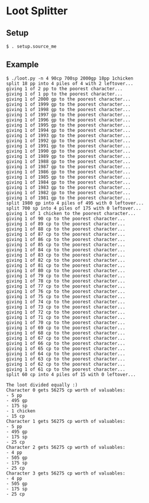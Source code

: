 Loot Splitter
=============

Setup
-----

    $ . setup.source_me

Example
-------

    $ ./loot.py -n 4 90cp 700sp 2000gp 18pp 1chicken
    split 18 pp into 4 piles of 4 with 2 leftover...
    giving 1 of 2 pp to the poorest character...
    giving 1 of 1 pp to the poorest character...
    giving 1 of 2000 gp to the poorest character...
    giving 1 of 1999 gp to the poorest character...
    giving 1 of 1998 gp to the poorest character...
    giving 1 of 1997 gp to the poorest character...
    giving 1 of 1996 gp to the poorest character...
    giving 1 of 1995 gp to the poorest character...
    giving 1 of 1994 gp to the poorest character...
    giving 1 of 1993 gp to the poorest character...
    giving 1 of 1992 gp to the poorest character...
    giving 1 of 1991 gp to the poorest character...
    giving 1 of 1990 gp to the poorest character...
    giving 1 of 1989 gp to the poorest character...
    giving 1 of 1988 gp to the poorest character...
    giving 1 of 1987 gp to the poorest character...
    giving 1 of 1986 gp to the poorest character...
    giving 1 of 1985 gp to the poorest character...
    giving 1 of 1984 gp to the poorest character...
    giving 1 of 1983 gp to the poorest character...
    giving 1 of 1982 gp to the poorest character...
    giving 1 of 1981 gp to the poorest character...
    split 1980 gp into 4 piles of 495 with 0 leftover...
    split 700 sp into 4 piles of 175 with 0 leftover...
    giving 1 of 1 chicken to the poorest character...
    giving 1 of 90 cp to the poorest character...
    giving 1 of 89 cp to the poorest character...
    giving 1 of 88 cp to the poorest character...
    giving 1 of 87 cp to the poorest character...
    giving 1 of 86 cp to the poorest character...
    giving 1 of 85 cp to the poorest character...
    giving 1 of 84 cp to the poorest character...
    giving 1 of 83 cp to the poorest character...
    giving 1 of 82 cp to the poorest character...
    giving 1 of 81 cp to the poorest character...
    giving 1 of 80 cp to the poorest character...
    giving 1 of 79 cp to the poorest character...
    giving 1 of 78 cp to the poorest character...
    giving 1 of 77 cp to the poorest character...
    giving 1 of 76 cp to the poorest character...
    giving 1 of 75 cp to the poorest character...
    giving 1 of 74 cp to the poorest character...
    giving 1 of 73 cp to the poorest character...
    giving 1 of 72 cp to the poorest character...
    giving 1 of 71 cp to the poorest character...
    giving 1 of 70 cp to the poorest character...
    giving 1 of 69 cp to the poorest character...
    giving 1 of 68 cp to the poorest character...
    giving 1 of 67 cp to the poorest character...
    giving 1 of 66 cp to the poorest character...
    giving 1 of 65 cp to the poorest character...
    giving 1 of 64 cp to the poorest character...
    giving 1 of 63 cp to the poorest character...
    giving 1 of 62 cp to the poorest character...
    giving 1 of 61 cp to the poorest character...
    split 60 cp into 4 piles of 15 with 0 leftover...

    The loot divided equally :)
    Character 0 gets 56275 cp worth of valuables:
    - 5 pp
    - 495 gp
    - 175 sp
    - 1 chicken
    - 15 cp
    Character 1 gets 56275 cp worth of valuables:
    - 5 pp
    - 495 gp
    - 175 sp
    - 25 cp
    Character 2 gets 56275 cp worth of valuables:
    - 4 pp
    - 505 gp
    - 175 sp
    - 25 cp
    Character 3 gets 56275 cp worth of valuables:
    - 4 pp
    - 505 gp
    - 175 sp
    - 25 cp
